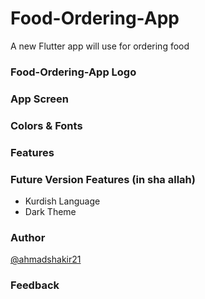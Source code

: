 # Food-Ordering-App

A new Flutter app will use for ordering food

### Food-Ordering-App Logo

### App Screen

### Colors & Fonts

### Features

### Future Version Features (in sha allah)
<ul>
  <li>Kurdish Language</li>
  <li>Dark Theme</li>
</ul>

### Author
<a href = "https://github.com/ahmadshakir21">@ahmadshakir21</a>

### Feedback
